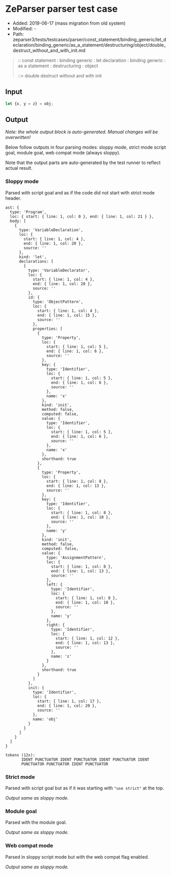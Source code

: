 # ZeParser parser test case

- Added: 2019-06-17 (mass migration from old system)
- Modified: -
- Path: zeparser3/tests/testcases/parser/const_statement/binding_generic/let_declaration/binding_generic/as_a_statement/destructuring/object/double_destruct_without_and_with_init.md

> :: const statement : binding generic : let declaration : binding generic : as a statement : destructuring : object
>
> ::> double destruct without and with init

## Input

`````js
let {x, y = z} = obj;
`````

## Output

_Note: the whole output block is auto-generated. Manual changes will be overwritten!_

Below follow outputs in four parsing modes: sloppy mode, strict mode script goal, module goal, web compat mode (always sloppy).

Note that the output parts are auto-generated by the test runner to reflect actual result.

### Sloppy mode

Parsed with script goal and as if the code did not start with strict mode header.

`````
ast: {
  type: 'Program',
  loc: { start: { line: 1, col: 0 }, end: { line: 1, col: 21 } },
  body: [
    {
      type: 'VariableDeclaration',
      loc: {
        start: { line: 1, col: 4 },
        end: { line: 1, col: 20 },
        source: ''
      },
      kind: 'let',
      declarations: [
        {
          type: 'VariableDeclarator',
          loc: {
            start: { line: 1, col: 4 },
            end: { line: 1, col: 20 },
            source: ''
          },
          id: {
            type: 'ObjectPattern',
            loc: {
              start: { line: 1, col: 4 },
              end: { line: 1, col: 15 },
              source: ''
            },
            properties: [
              {
                type: 'Property',
                loc: {
                  start: { line: 1, col: 5 },
                  end: { line: 1, col: 6 },
                  source: ''
                },
                key: {
                  type: 'Identifier',
                  loc: {
                    start: { line: 1, col: 5 },
                    end: { line: 1, col: 6 },
                    source: ''
                  },
                  name: 'x'
                },
                kind: 'init',
                method: false,
                computed: false,
                value: {
                  type: 'Identifier',
                  loc: {
                    start: { line: 1, col: 5 },
                    end: { line: 1, col: 6 },
                    source: ''
                  },
                  name: 'x'
                },
                shorthand: true
              },
              {
                type: 'Property',
                loc: {
                  start: { line: 1, col: 8 },
                  end: { line: 1, col: 13 },
                  source: ''
                },
                key: {
                  type: 'Identifier',
                  loc: {
                    start: { line: 1, col: 8 },
                    end: { line: 1, col: 10 },
                    source: ''
                  },
                  name: 'y'
                },
                kind: 'init',
                method: false,
                computed: false,
                value: {
                  type: 'AssignmentPattern',
                  loc: {
                    start: { line: 1, col: 8 },
                    end: { line: 1, col: 13 },
                    source: ''
                  },
                  left: {
                    type: 'Identifier',
                    loc: {
                      start: { line: 1, col: 8 },
                      end: { line: 1, col: 10 },
                      source: ''
                    },
                    name: 'y'
                  },
                  right: {
                    type: 'Identifier',
                    loc: {
                      start: { line: 1, col: 12 },
                      end: { line: 1, col: 13 },
                      source: ''
                    },
                    name: 'z'
                  }
                },
                shorthand: true
              }
            ]
          },
          init: {
            type: 'Identifier',
            loc: {
              start: { line: 1, col: 17 },
              end: { line: 1, col: 20 },
              source: ''
            },
            name: 'obj'
          }
        }
      ]
    }
  ]
}

tokens (12x):
       IDENT PUNCTUATOR IDENT PUNCTUATOR IDENT PUNCTUATOR IDENT
       PUNCTUATOR PUNCTUATOR IDENT PUNCTUATOR
`````

### Strict mode

Parsed with script goal but as if it was starting with `"use strict"` at the top.

_Output same as sloppy mode._

### Module goal

Parsed with the module goal.

_Output same as sloppy mode._

### Web compat mode

Parsed in sloppy script mode but with the web compat flag enabled.

_Output same as sloppy mode._
